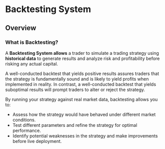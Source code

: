 # Backtesting System

## Overview

### What is Backtesting?

A **Backtesting System allows** a trader to simulate a trading strategy using **historical data** to generate results and analyze risk and profitability before risking any actual capital.

A well-conducted backtest that yields positive results assures traders that the strategy is fundamentally sound and is likely to yield profits when implemented in reality. In contrast, a well-conducted backtest that yields suboptimal results will prompt traders to alter or reject the strategy.

By running your strategy against real market data, backtesting allows you to:

- Assess how the strategy would have behaved under different market conditions.
- Test different parameters and refine the strategy for optimal performance.
- Identify potential weaknesses in the strategy and make improvements before live deployment.